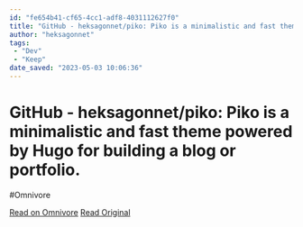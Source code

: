 ```yaml
---
id: "fe654b41-cf65-4cc1-adf8-4031112627f0"
title: "GitHub - heksagonnet/piko: Piko is a minimalistic and fast theme powered by Hugo for building a blog or portfolio."
author: "heksagonnet"
tags:
 - "Dev"
 - "Keep"
date_saved: "2023-05-03 10:06:36"
---
```


# GitHub - heksagonnet/piko: Piko is a minimalistic and fast theme powered by Hugo for building a blog or portfolio.
#Omnivore

[Read on Omnivore](https://omnivore.app/me/https-github-com-heksagonnet-piko-187e0dcf5c2)
[Read Original](https://github.com/heksagonnet/piko)

